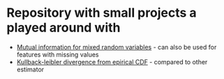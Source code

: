 # Repository with small projects a played around with
- [Mutual information for mixed random variables](https://github.com/kpatucha/Playground/blob/main/notebooks/mutual_information.ipynb) - can also be used for features with missing values
- [Kullback-leibler divergence from epirical CDF](https://github.com/kpatucha/Playground/blob/main/notebooks/kl-divergence.ipynb) - compared to other estimator

